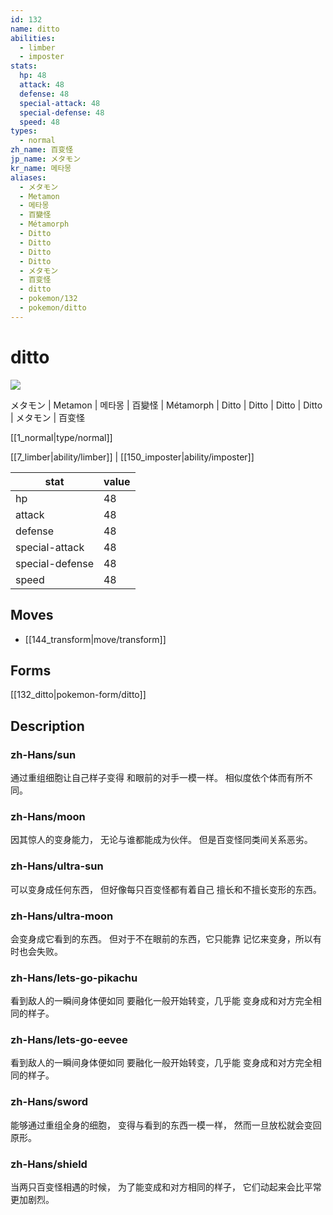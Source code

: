 ```yaml
---
id: 132
name: ditto
abilities:
  - limber
  - imposter
stats:
  hp: 48
  attack: 48
  defense: 48
  special-attack: 48
  special-defense: 48
  speed: 48
types:
  - normal
zh_name: 百变怪
jp_name: メタモン
kr_name: 메타몽
aliases:
  - メタモン
  - Metamon
  - 메타몽
  - 百變怪
  - Métamorph
  - Ditto
  - Ditto
  - Ditto
  - Ditto
  - メタモン
  - 百变怪
  - ditto
  - pokemon/132
  - pokemon/ditto
---
```

# ditto

![](https://raw.githubusercontent.com/PokeAPI/sprites/master/sprites/pokemon/132.png)

メタモン | Metamon | 메타몽 | 百變怪 | Métamorph | Ditto | Ditto | Ditto | Ditto | メタモン | 百变怪

[[1_normal|type/normal]]

[[7_limber|ability/limber]] | [[150_imposter|ability/imposter]]

|stat|value|
|---|---|
|hp|48|
|attack|48|
|defense|48|
|special-attack|48|
|special-defense|48|
|speed|48|


## Moves

- [[144_transform|move/transform]]

## Forms



[[132_ditto|pokemon-form/ditto]]

## Description

### zh-Hans/sun

通过重组细胞让自己样子变得
和眼前的对手一模一样。
相似度依个体而有所不同。

### zh-Hans/moon

因其惊人的变身能力，
无论与谁都能成为伙伴。
但是百变怪同类间关系恶劣。

### zh-Hans/ultra-sun

可以变身成任何东西，
但好像每只百变怪都有着自己
擅长和不擅长变形的东西。

### zh-Hans/ultra-moon

会变身成它看到的东西。
但对于不在眼前的东西，它只能靠
记忆来变身，所以有时也会失败。

### zh-Hans/lets-go-pikachu

看到敌人的一瞬间身体便如同
要融化一般开始转变，几乎能
变身成和对方完全相同的样子。

### zh-Hans/lets-go-eevee

看到敌人的一瞬间身体便如同
要融化一般开始转变，几乎能
变身成和对方完全相同的样子。

### zh-Hans/sword

能够通过重组全身的细胞，
变得与看到的东西一模一样，
然而一旦放松就会变回原形。

### zh-Hans/shield

当两只百变怪相遇的时候，
为了能变成和对方相同的样子，
它们动起来会比平常更加剧烈。

